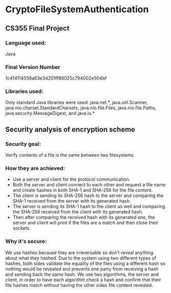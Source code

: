 # CryptoFileSystemAuthentication
## CS355 Final Project

### Language used: 
Java

### Final Version Number
1c414114558a63e34201ff86025c794002e504bf

### Libraries used:
Only standard Java libraries were used:
java.net.*, java.util.Scanner, java.nio.charset.StandardCharsets, java.nio.file.Files, java.nio.file.Paths, java.security.MessageDigest, and java.io.\*

## Security analysis of encryption scheme
### Security goal:
Verify contents of a file is the same between two filesystems

### How they are achieved:
- Use a server and client for the protocol communication.
- Both the server and client connect to each other and request a file name and create hashes in both SHA-1 and SHA-256 for the file content.
- The client is sending its SHA-256 hash to the server and comparing the SHA-1 received from the server with its generated hash.
- The server is sending its SHA-1 hash to the client as well and comparing the SHA-256 received from the client with its generated hash.
- Then after comparing the received hash with its generated one, the server and client will print if the files are a match and then close their sockets. 

### Why it's secure:
We use hashes because they are irreversable so don't reveal anything about what they hashed. 
Due to the system using two different types of hashes, both sides validate the equality of the files using a different hash so nothing would be revealed and prevents one party from receiving a hash and sending back the same hash.  We use two algorithms, the server and client, in order to have each algorithm check a hash and confirm that their file hashes match without having the other sides file content revealed.
